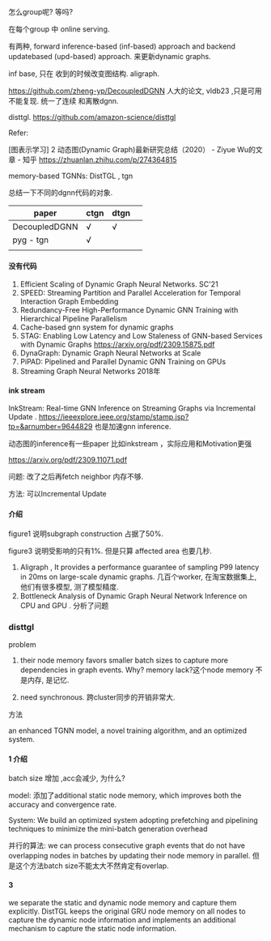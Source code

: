 怎么group呢? 等吗? 

在每个group 中 online serving. 

有两种,  forward inference-based (inf-based) approach and backend updatebased (upd-based) approach. 来更新dynamic graphs.

inf base, 只在 收到的时候改变图结构. aligraph.

https://github.com/zheng-yp/DecoupledDGNN  人大的论文,  vldb23 ,只是可用不能复现.  统一了连续 和离散dgnn.

disttgl. https://github.com/amazon-science/disttgl

Refer:

[图表示学习] 2 动态图(Dynamic Graph)最新研究总结（2020） - Ziyue Wu的文章 - 知乎 https://zhuanlan.zhihu.com/p/274364815

memory-based TGNNs:  DistTGL , tgn



总结一下不同的dgnn代码的对象.

| paper         | ctgn | dtgn |      |
| ------------- | ---- | ---- | ---- |
| DecoupledDGNN | √    | √    |      |
| pyg - tgn     | √    |      |      |
|               |      |      |      |



#### 没有代码

1. Efficient Scaling of Dynamic Graph Neural Networks. SC'21
2. SPEED: Streaming Partition and Parallel Acceleration for Temporal Interaction Graph Embedding
3. Redundancy-Free High-Performance Dynamic GNN Training with Hierarchical Pipeline Parallelism
4. Cache-based gnn system for dynamic graphs
5. STAG: Enabling Low Latency and Low Staleness of GNN-based Services with Dynamic Graphs https://arxiv.org/pdf/2309.15875.pdf
6. DynaGraph: Dynamic Graph Neural Networks at Scale
7. PiPAD: Pipelined and Parallel Dynamic GNN Training on GPUs
8. Streaming Graph Neural Networks  2018年

#### ink stream 

InkStream: Real-time GNN Inference on Streaming Graphs via Incremental Update . https://ieeexplore.ieee.org/stamp/stamp.jsp?tp=&arnumber=9644829  也是加速gnn inference. 

动态图的inference有一些paper 比如inkstream ，实际应用和Motivation更强

https://arxiv.org/pdf/2309.11071.pdf

问题: 改了之后再fetch neighbor 内存不够.

方法: 可以Incremental Update

#### 介绍

figure1 说明subgraph construction 占据了50%.

figure3 说明受影响的只有1%. 但是只算 affected area 也要几秒.

1. Aligraph , It provides a performance guarantee of sampling P99 latency in 20ms on large-scale dynamic graphs.   几百个worker, 在淘宝数据集上,  他们有很多模型, 测了模型精度.
2. Bottleneck Analysis of Dynamic Graph Neural Network Inference on CPU and GPU . 分析了问题

 

### disttgl

problem

1. their node memory favors smaller batch sizes to capture more dependencies in graph events. Why? memory lack?这个node memory 不是内存, 是记忆. 

2. need synchronous.  跨cluster同步的开销非常大. 

方法

an enhanced TGNN model, a novel training algorithm, and an optimized system.

#### 1 介绍

batch size 增加 ,acc会减少, 为什么? 

model: 添加了additional static node memory, which improves both the accuracy and convergence rate.

System: We build an optimized system adopting prefetching and pipelining techniques to minimize the mini-batch generation overhead

并行的算法: we can process consecutive graph events that do not have overlapping nodes in batches by updating their node memory in parallel. 但是这个方法batch size不能太大不然肯定有overlap.  

####  3

we separate the static and dynamic node memory and capture them explicitly. DistTGL keeps the original GRU node memory on all nodes to capture the dynamic node information and implements an additional mechanism to capture the static node information.

